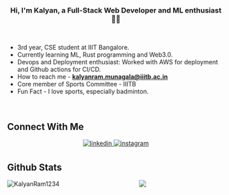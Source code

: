 ### <div align="center"> Hi, I'm Kalyan, a Full-Stack Web Developer and ML enthusiast 👨‍💻</div>

<br/>

- 3rd year, CSE student at IIIT Bangalore.
- Currently learning ML, Rust programming and Web3.0.
- Devops and Deployment enthusiast: Worked with AWS for deployment and Github actions for CI/CD.
- How to reach me - **kalyanram.munagala@iiitb.ac.in**
- Core member of Sports Committee - IIITB
- Fun Fact - I love sports, especially badminton.

<br/>

## Connect With Me
<div align="center">

<a href="https://linkedin.com/in/kalyanrm" target="_blank">
<img src=https://img.shields.io/badge/linkedin-%231E77B5.svg?&style=for-the-badge&logo=linkedin&logoColor=white alt=linkedin style="margin-bottom: 5px;" />
</a>
<a href="https://instagram.com/kalyanrammunagala" target="_blank">
<img src=https://img.shields.io/badge/instagram-%23000000.svg?&style=for-the-badge&logo=instagram&logoColor=white alt=instagram style="margin-bottom: 5px;" />
</a>

</div>

## Github Stats
<div align="center">
  <p><img align="left" src="https://github-readme-stats.vercel.app/api/top-langs?username=KalyanRam1234&theme=&show_icons=true&locale=en&layout=compact" alt="KalyanRam1234" /></p>
  <img src="https://github-readme-stats.vercel.app/api?username=KalyanRam1234&show_icons=true&count_private=true&hide_border=true" align="center" />
</div>  
